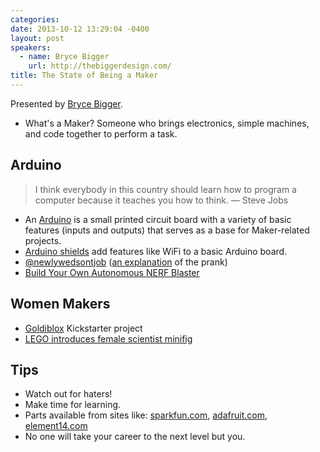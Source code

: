 ```yaml
---
categories:
date: 2013-10-12 13:29:04 -0400
layout: post
speakers:
  - name: Bryce Bigger
    url: http://thebiggerdesign.com/
title: The State of Being a Maker
---
```


Presented by [Bryce Bigger](http://thebiggerdesign.com/).

- What's a Maker? Someone who brings electronics, simple machines, and code together to perform a task.

## Arduino

> I think everybody in this country should learn how to program a computer because it teaches you how to think. — Steve Jobs

- An [Arduino](http://www.arduino.cc/) is a small printed circuit board with a variety of basic features (inputs and outputs) that serves as a base for Maker-related projects.
- [Arduino shields](http://arduino.cc/en/Main/ArduinoShields) add features like WiFi to a basic Arduino board.
- [@newlywedsontjob](https://twitter.com/newlywedsontjob) ([an explanation](http://www.iamstaggered.com/headline/the-final-word-from-anonbestman-and-newlywedsontjob/) of the prank)
- [Build Your Own Autonomous NERF Blaster](http://autonerfblaster.com/)


## Women Makers

- [Goldiblox](http://www.goldieblox.com/) Kickstarter project
- [LEGO introduces female scientist minifig](http://minifigures.lego.com/en-us/Bios/Scientist.aspx)


## Tips

- Watch out for haters!
- Make time for learning.
- Parts available from sites like: [sparkfun.com](https://www.sparkfun.com/), [adafruit.com](http://www.adafruit.com/), [element14.com](http://www.element14.com/)
- No one will take your career to the next level but you.